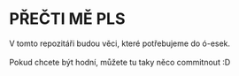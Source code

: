 # PŘEČTI MĚ PLS

V tomto repozitáři budou věci, které potřebujeme do ó-esek. <br><br>
Pokud chcete být hodní, můžete tu taky něco commitnout :D